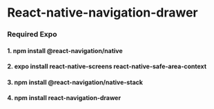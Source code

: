 # React-native-navigation-drawer
### Required Expo
#### 1. npm install @react-navigation/native
#### 2. expo install react-native-screens react-native-safe-area-context
#### 3. npm install @react-navigation/native-stack
#### 4. npm install react-navigation-drawer
